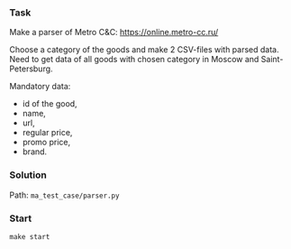 ### Task

Make a parser of Metro C&C: https://online.metro-cc.ru/

Choose a category of the goods and make 2 CSV-files with parsed data.
Need to get data of all goods with chosen category in Moscow and Saint-Petersburg.

Mandatory data: 
- id of the good, 
- name, 
- url, 
- regular price, 
- promo price, 
- brand.

### Solution
Path:
```ma_test_case/parser.py```

### Start
```make start```